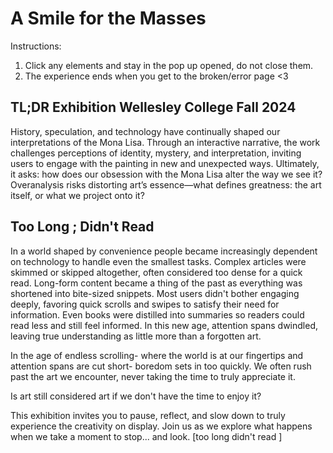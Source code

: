 # A Smile for the Masses
Instructions: 
1. Click any elements and stay in the pop up opened, do not close them.
2. The experience ends when you get to the broken/error page <3

## TL;DR Exhibition Wellesley College Fall 2024


History, speculation, and technology have continually shaped our interpretations of the Mona Lisa. Through an interactive narrative, the work challenges perceptions of identity, mystery, and interpretation, inviting users to engage with the painting in new and unexpected ways. Ultimately, it asks: how does our obsession with the Mona Lisa alter the way we see it? Overanalysis risks distorting art’s essence—what defines greatness: the art itself, or what we project onto it?




## Too Long ; Didn't Read

In a world shaped by convenience people became increasingly dependent on technology to handle even the smallest tasks. Complex articles were skimmed or skipped altogether, often considered too dense for a quick read. Long-form content became a thing of the past as everything was shortened into bite-sized snippets. Most users didn't bother engaging deeply, favoring quick scrolls and swipes to satisfy their need for information. Even books were distilled into summaries so readers could read less and still feel informed. In this new age, attention spans dwindled, leaving true understanding as little more than a forgotten art.

In the age of endless scrolling- where the world is at our fingertips and attention spans are cut short- boredom sets in too quickly. We often rush past the art we encounter, never taking the time to truly appreciate it. 

Is art still considered art if we don't have the time to enjoy it? 

This exhibition invites you to pause, reflect, and slow down to truly experience the creativity on display. Join us as we explore what happens when we take a moment to stop... and look. [too long didn't read ]
